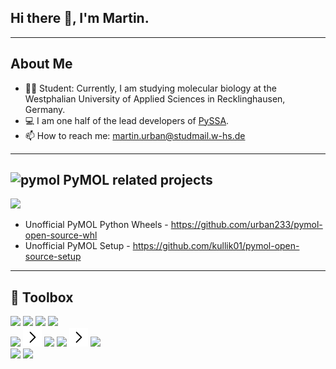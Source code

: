 <h2>Hi there 👋, I'm Martin.</h2> 
    
---
## About Me
- 👨‍💻 Student: Currently, I am studying molecular biology at the Westphalian University of Applied Sciences in Recklinghausen, Germany.
- 💻 I am one half of the lead developers of [PySSA](https://github.com/urban233/PySSA).
- 📫 How to reach me: martin.urban@studmail.w-hs.de

---
## <img src="https://github.com/schrodinger/pymol-open-source/blob/master/data/pymol/icons/icon2.svg" alt="pymol" width="24" height="24" align="bottom"/> PyMOL related projects
[![](https://img.shields.io/badge/PyPI-pymol--open--source--whl-3775A9.svg?style=for-the-badge&logo=PyPI&logoColor=white)](https://pypi.org/project/pymol-open-source-whl/)
- Unofficial PyMOL Python Wheels - https://github.com/urban233/pymol-open-source-whl
- Unofficial PyMOL Setup - https://github.com/kullik01/pymol-open-source-setup
  
---
## 🧰 Toolbox
[![](https://img.shields.io/badge/Python-3776AB.svg?style=for-the-badge&logo=Python&logoColor=white)](https://www.python.org/)
[![](https://img.shields.io/badge/PyQt-2cde85.svg?style=for-the-badge&logo=Python&logoColor=white)](https://riverbankcomputing.com/software/pyqt/intro)
[![](https://img.shields.io/badge/PyCharm-000000.svg?style=for-the-badge&logo=PyCharm&logoColor=white)](https://www.jetbrains.com/pycharm/)
[![](https://img.shields.io/badge/PyPI-urban233-3775A9.svg?style=for-the-badge&logo=PyPI&logoColor=white)](https://pypi.org/user/urban233/)
<br>
![](https://img.shields.io/badge/Windows-0078D6?style=for-the-badge&logo=windows&logoColor=white)
<img src="https://github.com/urban233/urban233/blob/main/chevron-right-24.svg" alt="python" width="30" height="30"/>
[![](https://img.shields.io/badge/AlmaLinux-000000.svg?style=for-the-badge&logo=AlmaLinux&logoColor=white)](https://almalinux.org/)
[![](https://img.shields.io/badge/Ubuntu-E95420.svg?style=for-the-badge&logo=Ubuntu&logoColor=white)](https://ubuntu.com/)
<img src="https://github.com/urban233/urban233/blob/main/chevron-right-24.svg" alt="python" width="30" height="30"/>
![](https://img.shields.io/badge/macOS-000000.svg?style=for-the-badge&logo=macOS&logoColor=white)
<br>
[![](https://img.shields.io/badge/PyMOL-52ba52?style=for-the-badge&logo=windows&logoColor=white)](https://github.com/schrodinger/pymol-open-source)
[![](https://img.shields.io/badge/ColabFold-d8160a?style=for-the-badge&logo=windows&logoColor=white)](https://github.com/sokrypton/ColabFold)
